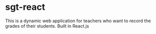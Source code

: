 # sgt-react

This is a dynamic web application for teachers who want to record the grades of their students. Built in React.js
